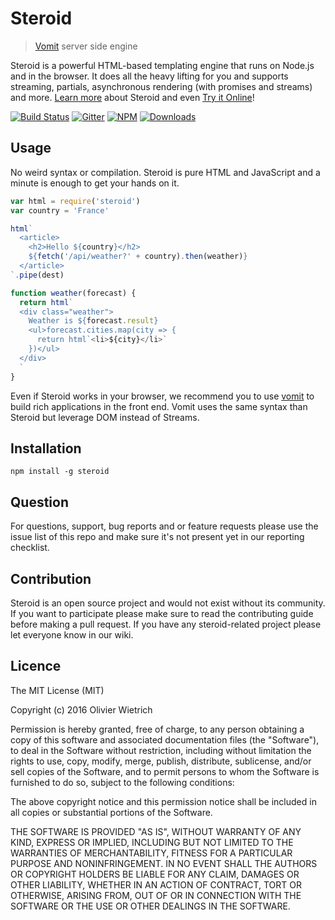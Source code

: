 # Steroid

  > [Vomit](http://github.com/bredele/vomit) server side engine

Steroid is a powerful HTML-based templating engine that runs on Node.js and in the browser. It does all the heavy lifting for you and supports streaming, partials, asynchronous rendering (with promises and streams) and more.
[Learn more]() about Steroid and even [Try it Online]()!

[![Build Status](https://travis-ci.org/bredele/steroid.svg?branch=master)](https://travis-ci.org/bredele/steroid)
[![Gitter](https://badges.gitter.im/Join%20Chat.svg?style=flat-square)](https://gitter.im/vomitjs/Lobby)
[![NPM](https://img.shields.io/npm/v/steroid.svg?style=flat-square)](https://www.npmjs.com/package/steroid)
[![Downloads](https://img.shields.io/npm/dm/steroid.svg?style=flat-square)](http://npm-stat.com/charts.html?package=steroid)


## Usage

No weird syntax or compilation. Steroid is pure HTML and JavaScript and a minute is enough to get your hands on it.

```javascript
var html = require('steroid')
var country = 'France'

html`
  <article>
    <h2>Hello ${country}</h2>
    ${fetch('/api/weather?' + country).then(weather)}
  </article>
`.pipe(dest)

function weather(forecast) {
  return html`
  <div class="weather">
    Weather is ${forecast.result}
    <ul>forecast.cities.map(city => {
      return html`<li>${city}</li>`
    })</ul>
  </div>
  `
}
```

Even if Steroid works in your browser, we recommend you to use [vomit](http://github.com/bredele/vomit) to build rich applications in the front end. Vomit uses the same syntax than Steroid but leverage DOM instead of Streams.


## Installation

```shell
npm install -g steroid
```

## Question

For questions, support, bug reports and or feature requests please use the issue list of this repo and make sure it's not present yet in our reporting checklist.

## Contribution

Steroid is an open source project and would not exist without its community. If you want to participate please make sure to read the contributing guide before making a pull request. If you have any steroid-related project please let everyone know in our wiki.

## Licence

The MIT License (MIT)

Copyright (c) 2016 Olivier Wietrich

Permission is hereby granted, free of charge, to any person obtaining a copy
of this software and associated documentation files (the "Software"), to deal
in the Software without restriction, including without limitation the rights
to use, copy, modify, merge, publish, distribute, sublicense, and/or sell
copies of the Software, and to permit persons to whom the Software is
furnished to do so, subject to the following conditions:

The above copyright notice and this permission notice shall be included in all
copies or substantial portions of the Software.

THE SOFTWARE IS PROVIDED "AS IS", WITHOUT WARRANTY OF ANY KIND, EXPRESS OR
IMPLIED, INCLUDING BUT NOT LIMITED TO THE WARRANTIES OF MERCHANTABILITY,
FITNESS FOR A PARTICULAR PURPOSE AND NONINFRINGEMENT. IN NO EVENT SHALL THE
AUTHORS OR COPYRIGHT HOLDERS BE LIABLE FOR ANY CLAIM, DAMAGES OR OTHER
LIABILITY, WHETHER IN AN ACTION OF CONTRACT, TORT OR OTHERWISE, ARISING FROM,
OUT OF OR IN CONNECTION WITH THE SOFTWARE OR THE USE OR OTHER DEALINGS IN THE
SOFTWARE.
